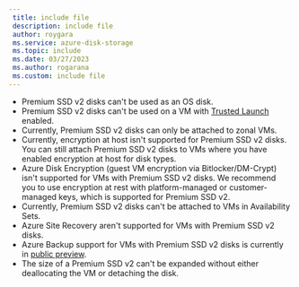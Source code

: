 ```yaml
---
 title: include file
 description: include file
 author: roygara
 ms.service: azure-disk-storage
 ms.topic: include
 ms.date: 03/27/2023
 ms.author: rogarana
 ms.custom: include file
---
```

- Premium SSD v2 disks can't be used as an OS disk.
- Premium SSD v2 disks can't be used on a VM with [Trusted Launch](../articles/virtual-machines/trusted-launch.md#unsupported-features) enabled.
- Currently, Premium SSD v2 disks can only be attached to zonal VMs.
- Currently, encryption at host isn't supported for Premium SSD v2 disks. You can still attach Premium SSD v2 disks to VMs where you have enabled encryption at host for disk types.
- Azure Disk Encryption (guest VM encryption via Bitlocker/DM-Crypt) isn't supported for VMs with Premium SSD v2 disks. We recommend you to use encryption at rest with platform-managed or customer-managed keys, which is supported for Premium SSD v2. 
- Currently, Premium SSD v2 disks can't be attached to VMs in Availability Sets. 
- Azure Site Recovery aren't supported for VMs with Premium SSD v2 disks.
- Azure Backup support for VMs with Premium SSD v2 disks is currently in [public preview](../articles/backup/backup-support-matrix-iaas.md#vm-storage-support). 
- The size of a Premium SSD v2 can't be expanded without either deallocating the VM or detaching the disk.

